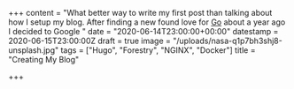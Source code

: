 +++
content = "What better way to write my first post than talking about how I setup my blog. After finding a new found love for [Go]() about a year ago I decided to Google "
date = "2020-06-14T23:00:00+00:00"
datestamp = 2020-06-15T23:00:00Z
draft = true
image = "/uploads/nasa-q1p7bh3shj8-unsplash.jpg"
tags = ["Hugo", "Forestry", "NGINX", "Docker"]
title = "Creating My Blog"

+++
